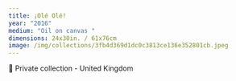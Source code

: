 ```yaml
---
title: ¡Olé Olé!
year: "2016"
medium: "Oil on canvas "
dimensions: 24x30in. / 61x76cm
image: /img/collections/3fb4d369d1dc0c3813ce136e352801cb.jpeg
---
```

🔴 Private collection - United Kingdom 
